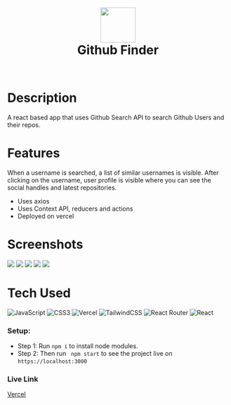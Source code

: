 <div align="center">
      <h1> <img src="https://i.imgur.com/cBY7XlP.png" width="80px"><br/>Github Finder</h1>
     </div>
<p align="center"> <a href="https://vaib.carrd.co" target="_blank"><img alt="" src="https://img.shields.io/badge/Website-EA4C89?style=normal&logo=dribbble&logoColor=white" style="vertical-align:center" /></a> <a href="https://twitter.com/ThisIs_Vaib" target="_blank"><img alt="" src="https://img.shields.io/badge/Twitter-1DA1F2?style=normal&logo=twitter&logoColor=white" style="vertical-align:center" /></a> <a href="https://facebook.com/vaibhav.sisodiya.16" target="_blank"><img alt="" src="https://img.shields.io/badge/Facebook-1877F2?style=normal&logo=facebook&logoColor=white" style="vertical-align:center" /></a> <a href="https://instagram.com/ThisIs_Vaib" target="_blank"><img alt="" src="https://img.shields.io/badge/Instagram-E4405F?style=normal&logo=instagram&logoColor=white" style="vertical-align:center" /></a> <a href="https://www.linkedin.com/in/Vaib215}" target="_blank"><img alt="" src="https://img.shields.io/badge/LinkedIn-0077B5?style=normal&logo=linkedin&logoColor=white" style="vertical-align:center" /></a> </p>

# Description
A react based app that uses Github Search API to search Github Users and their repos.

# Features
When a username is searched, a list of similar usernames is visible. After clicking on the username, user profile is visible where you can see the social handles and latest repositories.
- Uses axios
- Uses Context API, reducers and actions
- Deployed on vercel
# Screenshots
 <img src="https://i.imgur.com/HxIaZMY.png"> <img src="https://i.imgur.com/NkYVoIc.png"> <img src="https://i.imgur.com/lZtyKXP.png"> <img src="https://i.imgur.com/P3D9BLJ.png"> <img src="https://i.imgur.com/LocVKzr.png">
# Tech Used
 ![JavaScript](https://img.shields.io/badge/javascript-%23323330.svg?style=for-the-badge&logo=javascript&logoColor=%23F7DF1E) ![CSS3](https://img.shields.io/badge/css3-%231572B6.svg?style=for-the-badge&logo=css3&logoColor=white) ![Vercel](https://img.shields.io/badge/vercel-%23000000.svg?style=for-the-badge&logo=vercel&logoColor=white) ![TailwindCSS](https://img.shields.io/badge/tailwindcss-%2338B2AC.svg?style=for-the-badge&logo=tailwind-css&logoColor=white) ![React Router](https://img.shields.io/badge/React_Router-CA4245?style=for-the-badge&logo=react-router&logoColor=white) ![React](https://img.shields.io/badge/react-%2320232a.svg?style=for-the-badge&logo=react&logoColor=%2361DAFB)
      
### Setup:
- Step 1: Run ``` npm i ``` to install node modules.
- Step 2: Then run ``` npm start``` to see the project live on ``` https://localhost:3000 ```

### Live Link
[Vercel](https://github-finder-vaib215.vercel.app/)

      
<!-- </> with 💛 by readMD (https://readmd.itsvg.in) -->
    